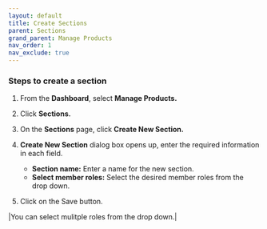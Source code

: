 ```yaml
---
layout: default
title: Create Sections
parent: Sections
grand_parent: Manage Products
nav_order: 1
nav_exclude: true
---
```


### Steps to create a section

1. From the **Dashboard**, select **Manage Products.**

2. Click **Sections.**

3. On the **Sections** page, click **Create New Section.**
   
4. **Create New Section** dialog box opens up, enter the required information in each field.
   
    * **Section name:** Enter a name for the new section.<br>
    * **Select member roles:** Select the desired member roles from the drop down. 

5. Click on the Save button. 

|<ttext>You can select mulitple roles from the drop down.</ttext>|

